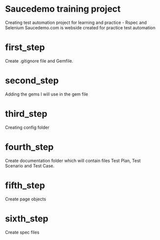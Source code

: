 # Saucedemo training project
Creating test automation project for learning and practice - Rspec and Selenium
Saucedemo.com is webside created for practice test automation

# first_step
Create .gitignore file and Gemfile. 

# second_step
Adding the gems I will use in the gem file

# third_step
Creating config folder

# fourth_step
Create documentation folder which will contain files
Test Plan, Test Scenario and Test Case.

# fifth_step
Create page objects

# sixth_step
Create spec files

